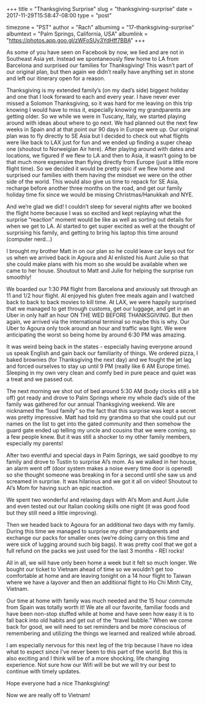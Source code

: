 +++
title = "Thanksgiving Surprise"
slug = "thanksgiving-surprise"
date = 2017-11-29T15:58:47-08:00
type = "post"

timezone = "PST"
author = "Rach"
albumimg = "17-thanksgiving-surprise"
albumtext = "Palm Springs, California, USA"
albumlink = "https://photos.app.goo.gl/zWFoSUy3YdHff7BBA"
+++

As some of you have seen on Facebook by now, we lied and are not in Southeast Asia yet. Instead we spontaneously flew home to LA from Barcelona and surprised our families for Thanksgiving! This wasn’t part of our original plan, but then again we didn’t really have anything set in stone and left our itinerary open for a reason.

Thanksgiving is my extended family’s (on my dad’s side) biggest holiday and one that I look forward to each and every year. I have never ever missed a Solomon Thanksgiving, so it was hard for me leaving on this trip knowing I would have to miss it, especially knowing my grandparents are getting older. So we while we were in Tuscany, Italy, we started playing around with ideas about where to go next. We had planned out the next few weeks in Spain and at that point our 90 days in Europe were up. Our original plan was to fly directly to SE Asia but I decided to check out what flights were like back to LAX just for fun and we ended up finding a super cheap one (shoutout to Norweigian Air here). After playing around with dates and locations, we figured if we flew to LA and then to Asia, it wasn’t going to be that much more expensive than flying directly from Europe (just a little more flight time). So we decided it would be pretty epic if we flew home and surprised our families with them having the mindset we were on the other side of the world. This would also give us time to repack for SE Asia, recharge before another three months on the road, and get our family holiday time fix since we would be missing Christmas/Hanukkah and NYE.

And we’re glad we did! I couldn’t sleep for several nights after we booked the flight home because I was so excited and kept replaying what the surprise “reaction” moment would be like as well as sorting out details for when we get to LA. Al started to get super excited as well at the thought of surprising his family, and getting to bring his laptop this time around (computer nerd…)

I brought my brother Matt in on our plan so he could leave car keys out for us when we arrived back in Agoura and Al enlisted his Aunt Julie so that she could make plans with his mom so she would be available when we came to her house. Shoutout to Matt and Julie for helping the surprise run smoothly!

We boarded our 1:30 PM flight from Barcelona and anxiously sat through an 11 and 1/2 hour flight. Al enjoyed his gluten free meals again and I watched back to back to back movies to kill time. At LAX, we were happily surprised that we managed to get through customs, get our luggage, and get in an Uber in only half an hour ON THE WED BEFORE THANKSGIVING. But then again, we arrived via the international terminal so maybe this is why. Our Uber to Agoura only took around an hour and traffic was light. We were anticipating the worst so being home by around 6:30 PM was amazing.

It was weird being back in the states - especially having everyone around us speak English and gain back our familiarity of things. We ordered pizza, I baked brownies (for Thanksgiving the next day) and we fought the jet lag and forced ourselves to stay up until 9 PM (really like 6 AM Europe time). Sleeping in my own very clean and comfy bed in pure peace and quiet was a treat and we passed out.

The next morning we shot out of bed around 5:30 AM (body clocks still a bit off) got ready and drove to Palm Springs where my whole dad’s side of the family was gathered for our annual Thanksgiving weekend. We are nicknamed the “loud family” so the fact that this surprise was kept a secret was pretty impressive. Matt had told my grandma so that she could put our names on the list to get into the gated community and then somehow the guard gate ended up telling my uncle and cousins that we were coming, so a few people knew. But it was still a shocker to my other family members, especially my parents!

After two eventful and special days in Palm Springs, we said goodbye to my family and drove to Tustin to surprise Al’s mom. As we walked in her house, an alarm went off (door system makes a noise every time door is opened) so she thought someone was breaking in for a second until she saw us and screamed in surprise. It was hilarious and we got it all on video! Shoutout to Al’s Mom for having such an epic reaction.

We spent two wonderful and relaxing days with Al’s Mom and Aunt Julie and even tested out our Italian cooking skills one night (it was good food but they still need a little improving).

Then we headed back to Agoura for an additional two days with my family. During this time we managed to surprise my other grandparents and exchange our packs for smaller ones (we’re doing carry on this time and were sick of lugging around such big bags). It was pretty cool that we got a full refund on the packs we just used for the last 3 months - REI rocks!

All in all, we will have only been home a week but it felt so much longer. We bought our ticket to Vietnam ahead of time so we wouldn’t get too comfortable at home and are leaving tonight on a 14 hour flight to Taiwan where we have a layover and then an additional flight to Ho Chi Minh City, Vietnam.

Our time at home with family was much needed and the 15 hour commute from Spain was totally worth it! We ate all our favorite, familiar foods and have been non-stop stuffed while at home and have seen how easy it is to fall back into old habits and get out of the “travel bubble.” When we come back for good, we will need to set reminders and be more conscious of remembering and utilizing the things we learned and realized while abroad.

I am especially nervous for this next leg of the trip because I have no idea what to expect since I’ve never been to this part of the world. But this is also exciting and I think will be of a more shocking, life changing experience. Not sure how our Wifi will be but we will try our best to continue with timely updates.

Hope everyone had a nice Thanksgiving!

Now we are really off to Vietnam!
